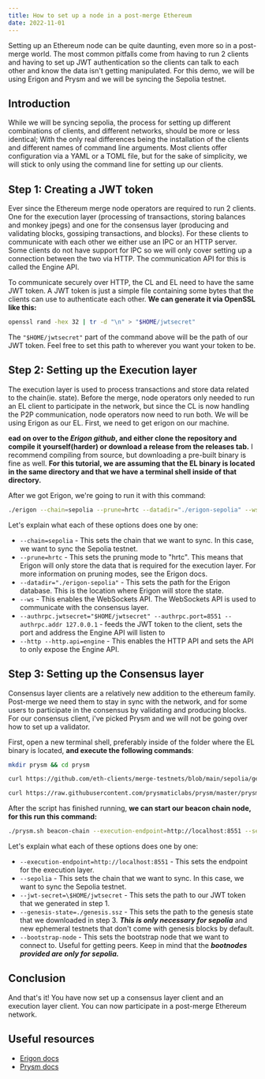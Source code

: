```yaml
---
title: How to set up a node in a post-merge Ethereum
date: 2022-11-01
---
```


Setting up an Ethereum node can be quite daunting, even more so in a post-merge world. The most common pitfalls come from having to run 2 clients and having to set up JWT authentication so the clients can talk to each other and know the data isn't getting manipulated. For this demo, we will be using Erigon and Prysm and we will be syncing the Sepolia testnet. 

## Introduction

While we will be syncing sepolia, the process for setting up different combinations of clients, and different networks, should be more or less identical; With the only real differences being the installation of the clients and different names of command line arguments. Most clients offer configuration via a YAML or a TOML file, but for the sake of simplicity, we will stick to only using the command line for setting up our clients. 

## Step 1: Creating a JWT token

Ever since the Ethereum merge node operators are required to run 2 clients. One for the execution layer (processing of transactions, storing balances and monkey jpegs) and one for the consensus layer (producing and validating blocks, gossiping transactions, and blocks). For these clients to communicate with each other we either use an IPC or an HTTP server. Some clients do not have support for IPC so we will only cover setting up a connection between the two via HTTP. The communication API for this is called the Engine API.

To communicate securely over HTTP, the CL and EL need to have the same JWT token. A JWT token is just a simple file containing some bytes that the clients can use to authenticate each other. **We can generate it via OpenSSL like this:**

```bash
openssl rand -hex 32 | tr -d "\n" > "$HOME/jwtsecret"
```

The `"$HOME/jwtsecret"` part of the command above will be the path of our JWT token. Feel free to set this path to wherever you want your token to be.

## Step 2: Setting up the Execution layer

The execution layer is used to process transactions and store data related to the chain(ie. state). Before the merge, node operators only needed to run an EL client to participate in the network, but since the CL is now handling the P2P communication, node operators now need to run both. We will be using Erigon as our EL. First, we need to get erigon on our machine.    

**ead on over to the _Erigon github_, and either clone the repository and compile it yourself(harder) or download a release from the releases tab.** I recommend compiling from source, but downloading a pre-built binary is fine as well. **For this tutorial, we are assuming that the EL binary is located in the same directory and that we have a terminal shell inside of that directory.**

After we got Erigon, we're going to run it with this command:

```bash
./erigon --chain=sepolia --prune=hrtc --datadir="./erigon-sepolia" --ws --authrpc.jwtsecret="$HOME/jwtsecret" --authrpc.port=8551 --authrpc.addr 127.0.0.1 --http --http.api=engine
```

Let's explain what each of these options does one by one: 
- `--chain=sepolia` - This sets the chain that we want to sync. In this case, we want to sync the Sepolia testnet. 
- `--prune=hrtc` - This sets the pruning mode to "hrtc". This means that Erigon will only store the data that is required for the execution layer. For more information on pruning modes, see the Erigon docs.
- `--datadir="./erigon-sepolia"` - This sets the path for the Erigon database. This is the location where Erigon will store the state. 
- `--ws` - This enables the WebSockets API. The WebSockets API is used to communicate with the consensus layer. 
- `--authrpc.jwtsecret="$HOME/jwtsecret" --authrpc.port=8551 --authrpc.addr 127.0.0.1` - feeds the JWT token to the client, sets the port and address the Engine API will listen to
- `--http --http.api=engine` - This enables the HTTP API and sets the API to only expose the Engine API. 

## Step 3: Setting up the Consensus layer

Consensus layer clients are a relatively new addition to the ethereum family. Post-merge we need them to stay in sync with the network, and for some users to participate in the consensus by validating and producing blocks. For our consensus client, i've picked Prysm and we will not be going over how to set up a validator.   

First, open a new terminal shell, preferably inside of the folder where the EL binary is located, **and execute the following commands**:

```bash
mkdir prysm && cd prysm
```
```bash
curl https://github.com/eth-clients/merge-testnets/blob/main/sepolia/genesis.ssz
```
```bash
curl https://raw.githubusercontent.com/prysmaticlabs/prysm/master/prysm.sh --output prysm.sh && chmod +x prysm.sh
```
After the script has finished running, **we can start our beacon chain node, for this run this command:**

```bash
./prysm.sh beacon-chain --execution-endpoint=http://localhost:8551 --sepolia --jwt-secret=\$HOME/jwtsecret --genesis-state=./genesis.ssz --bootstrap-node="enr:-Iq4QMCTfIMXnow27baRUb35Q8iiFHSIDBJh6hQM5Axohhf4b6Kr_cOCu0htQ5WvVqKvFgY28893DHAg8gnBAXsAVqmGAX53x8JggmlkgnY0gmlwhLKAlv6Jc2VjcDI1NmsxoQK6S-Cii_KmfFdUJL2TANL3ksaKUnNXvTCv1tLwXs0QgIN1ZHCCIyk,enr:-KG4QE5OIg5ThTjkzrlVF32WT_-XT14WeJtIz2zoTqLLjQhYAmJlnk4ItSoH41_2x0RX0wTFIe5GgjRzU2u7Q1fN4vADhGV0aDKQqP7o7pAAAHAyAAAAAAAAAIJpZIJ2NIJpcISlFsStiXNlY3AyNTZrMaEC-Rrd_bBZwhKpXzFCrStKp1q_HmGOewxY3KwM8ofAj_ODdGNwgiMog3VkcIIjKA,enr:-KG4QMJSJ7DHk6v2p-W8zQ3Xv7FfssZ_1E3p2eY6kN13staMObUonAurqyWhODoeY6edXtV8e9eL9RnhgZ9va2SMDRQMhGV0aDKQS-iVMYAAAHD0AQAAAAAAAIJpZIJ2NIJpcIQDhAAhiXNlY3AyNTZrMaEDXBVUZhhmdy1MYor1eGdRJ4vHYghFKDgjyHgt6sJ-IlCDdGNwgiMog3VkcIIjKA"
```
Let's explain what each of these options does one by one:
- `--execution-endpoint=http://localhost:8551` - This sets the endpoint for the execution layer. 
- `--sepolia` - This sets the chain that we want to sync. In this case, we want to sync the Sepolia testnet. 
- `--jwt-secret=\$HOME/jwtsecret` - This sets the path to our JWT token that we generated in step 1. 
- `--genesis-state=./genesis.ssz` - This sets the path to the genesis state that we downloaded in step 3. ***This is only necessary for sepolia*** and new ephemeral testnets that don't come with genesis blocks by default. 
- `--bootstrap-node` - This sets the bootstrap node that we want to connect to. Useful for getting peers. Keep in mind that the ***bootnodes provided are only for sepolia.***

## Conclusion

And that's it! You have now set up a consensus layer client and an execution layer client. You can now participate in a post-merge Ethereum network.

## Useful resources

- [Erigon docs](https://github.com/ledgerwatch/erigon/tree/devel/docs)
- [Prysm docs](https://docs.prylabs.network/docs/getting-started)